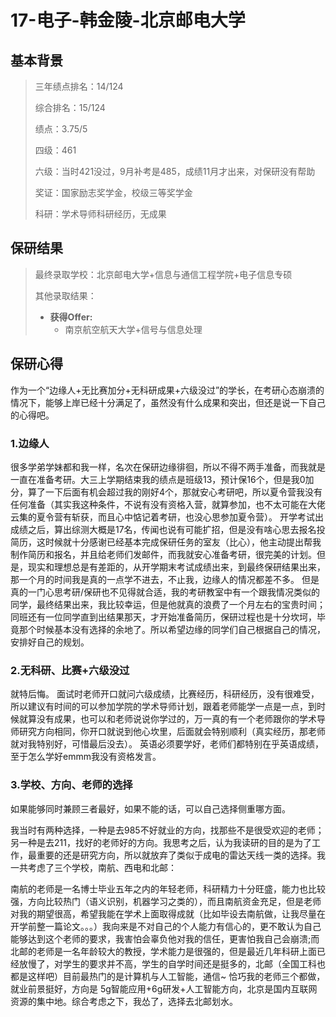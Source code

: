 # 17-电子-韩金陵-北京邮电大学

## 基本背景

> 三年绩点排名：14/124
>
> 综合排名：15/124
>
> 绩点：3.75/5
>
> 四级：461
>
> 六级：当时421没过，9月补考是485，成绩11月才出来，对保研没有帮助
>
> 奖证：国家励志奖学金，校级三等奖学金
>
> 科研：学术导师科研经历，无成果

## 保研结果

> 最终录取学校：北京邮电大学+信息与通信工程学院+电子信息专硕
>
> 其他录取结果：
>
> * **获得Offer:**
>   * 南京航空航天大学+信号与信息处理

## 保研心得

作为一个“边缘人+无比赛加分+无科研成果+六级没过”的学长，在考研心态崩溃的情况下，能够上岸已经十分满足了，虽然没有什么成果和突出，但还是说一下自己的心得吧。
###  1.边缘人
很多学弟学妹都和我一样，名次在保研边缘徘徊，所以不得不两手准备，而我就是一直在准备考研。大三上学期结束我的绩点是班级13，预计保16个，但是我0加分，算了一下后面有机会超过我的刚好4个，那就安心考研吧，所以夏令营我没有任何准备（其实我这种条件，不说有没有资格入营，就算参加，也不太可能在大佬云集的夏令营有斩获，而且心中惦记着考研，也没心思参加夏令营）。
开学考试出成绩之后，算出综测大概是17名，传闻也说有可能扩招，但是没有啥心思去报名投简历，这时候就十分感谢已经基本完成保研任务的室友（比心），他主动提出帮我制作简历和报名，并且给老师们发邮件，而我就安心准备考研，很完美的计划。但是，现实和理想总是有差距的，从开学期末考试成绩出来，到最终保研结果出来，那一个月的时间我是真的一点学不进去，不止我，边缘人的情况都差不多。
但是真的一门心思考研/保研也不见得就合适，我的考研教室中有一个跟我情况类似的同学，最终结果出来，我比较幸运，但是他就真的浪费了一个月左右的宝贵时间；同班还有一位同学直到出结果那天，才开始准备简历，保研过程也是十分坎坷，毕竟那个时候基本没有选择的余地了。所以希望边缘的同学们自己根据自己的情况，安排好自己的规划。

### 2.无科研、比赛+六级没过
就特后悔。
面试时老师开口就问六级成绩，比赛经历，科研经历，没有很难受，所以建议有时间的可以参加学院的学术导师计划，跟着老师能学一点是一点，到时候就算没有成果，也可以和老师说说你学过的，万一真的有一个老师跟你的学术导师研究方向相同，你开口就说到他心坎里，后面就会特别顺利（真实经历，那老师就对我特别好，可惜最后没去）。
英语必须要学好，老师们都特别在乎英语成绩，至于怎么学好emmm我没有资格发言。

### 3.学校、方向、老师的选择
如果能够同时兼顾三者最好，如果不能的话，可以自己选择侧重哪方面。

我当时有两种选择，一种是去985不好就业的方向，找那些不是很受欢迎的老师；另一种是去211，找好的老师好的方向。我思考之后，认为我读研的目的是为了工作，最重要的还是研究方向，所以就放弃了类似于成电的雷达天线一类的选择。我一共考虑了三个学校，南航、西电和北邮：

南航的老师是一名博士毕业五年之内的年轻老师，科研精力十分旺盛，能力也比较强，方向比较热门（语义识别，机器学习之类的），而且南航资金充足，但是老师对我的期望很高，希望我能在学术上面取得成就（比如毕设去南航做，让我尽量在开学前整一篇论文。。。）我向来是不对自己的个人能力有信心的，更不敢认为自己能够达到这个老师的要求，我害怕会辜负他对我的信任，更害怕我自己会崩溃;而北邮的老师是一名年龄较大的教授，学术能力是很强的，但是最近几年科研上面已经放慢了，对学生的要求并不高，学生的自学时间还是挺多的，北邮（全国工科也都是这样吧）目前最热门的是计算机与人工智能，通信~ 恰巧我的老师三个都做，就业前景挺好，方向是 5g智能应用+6g研发+人工智能方向，北京是国内互联网资源的集中地。综合考虑之下，我怂了，选择去北邮划水。